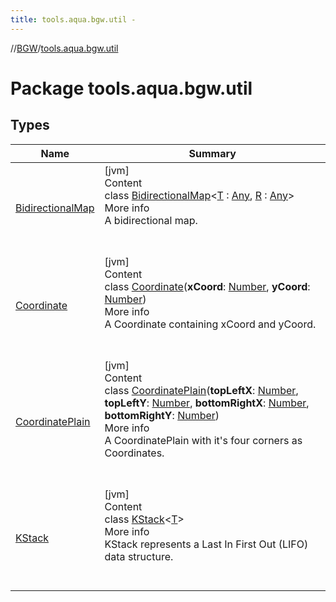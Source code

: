 ```yaml
---
title: tools.aqua.bgw.util -
---
```

//[BGW](../../index.md)/[tools.aqua.bgw.util](index.md)



# Package tools.aqua.bgw.util  


## Types  
  
|  Name |  Summary | 
|---|---|
| <a name="tools.aqua.bgw.util/BidirectionalMap///PointingToDeclaration/"></a>[BidirectionalMap](-bidirectional-map/index.md)| <a name="tools.aqua.bgw.util/BidirectionalMap///PointingToDeclaration/"></a>[jvm]  <br>Content  <br>class [BidirectionalMap](-bidirectional-map/index.md)<[T](-bidirectional-map/index.md) : [Any](https://kotlinlang.org/api/latest/jvm/stdlib/kotlin/-any/index.html), [R](-bidirectional-map/index.md) : [Any](https://kotlinlang.org/api/latest/jvm/stdlib/kotlin/-any/index.html)>  <br>More info  <br>A bidirectional map.  <br><br><br>|
| <a name="tools.aqua.bgw.util/Coordinate///PointingToDeclaration/"></a>[Coordinate](-coordinate/index.md)| <a name="tools.aqua.bgw.util/Coordinate///PointingToDeclaration/"></a>[jvm]  <br>Content  <br>class [Coordinate](-coordinate/index.md)(**xCoord**: [Number](https://kotlinlang.org/api/latest/jvm/stdlib/kotlin/-number/index.html), **yCoord**: [Number](https://kotlinlang.org/api/latest/jvm/stdlib/kotlin/-number/index.html))  <br>More info  <br>A Coordinate containing xCoord and yCoord.  <br><br><br>|
| <a name="tools.aqua.bgw.util/CoordinatePlain///PointingToDeclaration/"></a>[CoordinatePlain](-coordinate-plain/index.md)| <a name="tools.aqua.bgw.util/CoordinatePlain///PointingToDeclaration/"></a>[jvm]  <br>Content  <br>class [CoordinatePlain](-coordinate-plain/index.md)(**topLeftX**: [Number](https://kotlinlang.org/api/latest/jvm/stdlib/kotlin/-number/index.html), **topLeftY**: [Number](https://kotlinlang.org/api/latest/jvm/stdlib/kotlin/-number/index.html), **bottomRightX**: [Number](https://kotlinlang.org/api/latest/jvm/stdlib/kotlin/-number/index.html), **bottomRightY**: [Number](https://kotlinlang.org/api/latest/jvm/stdlib/kotlin/-number/index.html))  <br>More info  <br>A CoordinatePlain with it's four corners as Coordinates.  <br><br><br>|
| <a name="tools.aqua.bgw.util/KStack///PointingToDeclaration/"></a>[KStack](-k-stack/index.md)| <a name="tools.aqua.bgw.util/KStack///PointingToDeclaration/"></a>[jvm]  <br>Content  <br>class [KStack](-k-stack/index.md)<[T](-k-stack/index.md)>  <br>More info  <br>KStack represents a Last In First Out (LIFO) data structure.  <br><br><br>|

